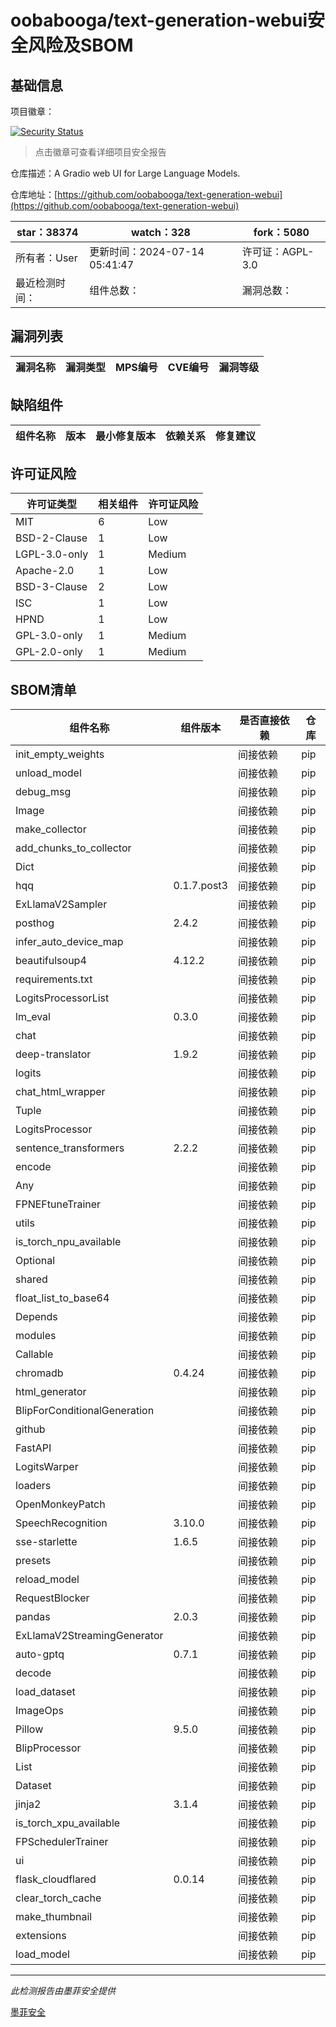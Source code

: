 # oobabooga/text-generation-webui安全风险及SBOM

## 基础信息

项目徽章：

[![Security Status](https://www.murphysec.com/platform3/v31/badge/1812557203086819328.svg)](https://www.murphysec.com/console/report/1693689165144481792/1812557203086819328)

> 点击徽章可查看详细项目安全报告

仓库描述：A Gradio web UI for Large Language Models.

仓库地址：[https://github.com/oobabooga/text-generation-webui](https://github.com/oobabooga/text-generation-webui)

| star：38374 | watch：328 | fork：5080 |
| ----------- | -------------- | ------------ |
| 所有者：User | 更新时间：2024-07-14 05:41:47 | 许可证：AGPL-3.0 |
| 最近检测时间： | 组件总数： | 漏洞总数： |




## 漏洞列表

| 漏洞名称 | 漏洞类型 | MPS编号 | CVE编号 | 漏洞等级 |
| ------- | ------ | ------- | ------ | ----- |





## 缺陷组件

| 组件名称 | 版本 | 最小修复版本 | 依赖关系 | 修复建议 |
| -------- | ---- | ------------ | -------- | -------- |





## 许可证风险

| 许可证类型 | 相关组件 | 许可证风险 |
| ---------- | -------- | ---------- |
|MIT|6|Low|
|BSD-2-Clause|1|Low|
|LGPL-3.0-only|1|Medium|
|Apache-2.0|1|Low|
|BSD-3-Clause|2|Low|
|ISC|1|Low|
|HPND|1|Low|
|GPL-3.0-only|1|Medium|
|GPL-2.0-only|1|Medium|




## SBOM清单

| 组件名称 | 组件版本 | 是否直接依赖 | 仓库 |
| -------- | -------- | ------------ | ---- |
|init_empty_weights||间接依赖|pip|
|unload_model||间接依赖|pip|
|debug_msg||间接依赖|pip|
|Image||间接依赖|pip|
|make_collector||间接依赖|pip|
|add_chunks_to_collector||间接依赖|pip|
|Dict||间接依赖|pip|
|hqq|0.1.7.post3|间接依赖|pip|
|ExLlamaV2Sampler||间接依赖|pip|
|posthog|2.4.2|间接依赖|pip|
|infer_auto_device_map||间接依赖|pip|
|beautifulsoup4|4.12.2|间接依赖|pip|
|requirements.txt||间接依赖|pip|
|LogitsProcessorList||间接依赖|pip|
|lm_eval|0.3.0|间接依赖|pip|
|chat||间接依赖|pip|
|deep-translator|1.9.2|间接依赖|pip|
|logits||间接依赖|pip|
|chat_html_wrapper||间接依赖|pip|
|Tuple||间接依赖|pip|
|LogitsProcessor||间接依赖|pip|
|sentence_transformers|2.2.2|间接依赖|pip|
|encode||间接依赖|pip|
|Any||间接依赖|pip|
|FPNEFtuneTrainer||间接依赖|pip|
|utils||间接依赖|pip|
|is_torch_npu_available||间接依赖|pip|
|Optional||间接依赖|pip|
|shared||间接依赖|pip|
|float_list_to_base64||间接依赖|pip|
|Depends||间接依赖|pip|
|modules||间接依赖|pip|
|Callable||间接依赖|pip|
|chromadb|0.4.24|间接依赖|pip|
|html_generator||间接依赖|pip|
|BlipForConditionalGeneration||间接依赖|pip|
|github||间接依赖|pip|
|FastAPI||间接依赖|pip|
|LogitsWarper||间接依赖|pip|
|loaders||间接依赖|pip|
|OpenMonkeyPatch||间接依赖|pip|
|SpeechRecognition|3.10.0|间接依赖|pip|
|sse-starlette|1.6.5|间接依赖|pip|
|presets||间接依赖|pip|
|reload_model||间接依赖|pip|
|RequestBlocker||间接依赖|pip|
|pandas|2.0.3|间接依赖|pip|
|ExLlamaV2StreamingGenerator||间接依赖|pip|
|auto-gptq|0.7.1|间接依赖|pip|
|decode||间接依赖|pip|
|load_dataset||间接依赖|pip|
|ImageOps||间接依赖|pip|
|Pillow|9.5.0|间接依赖|pip|
|BlipProcessor||间接依赖|pip|
|List||间接依赖|pip|
|Dataset||间接依赖|pip|
|jinja2|3.1.4|间接依赖|pip|
|is_torch_xpu_available||间接依赖|pip|
|FPSchedulerTrainer||间接依赖|pip|
|ui||间接依赖|pip|
|flask_cloudflared|0.0.14|间接依赖|pip|
|clear_torch_cache||间接依赖|pip|
|make_thumbnail||间接依赖|pip|
|extensions||间接依赖|pip|
|load_model||间接依赖|pip|


------

*此检测报告由墨菲安全提供*

[墨菲安全](www.murphysec.com)